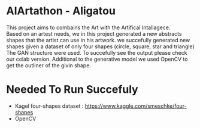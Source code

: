 # AIArtathon - Aligatou
This project aims to combains the Art with the Artifical Intallagece.  
Based on an artest needs, we in this project generated a new abstracts shapes that the artist can use in his artwork.
we succefully generated new shapes given a dataset of only four shapes (circle, square, star and triangle) 
The GAN structure were used.
To succefully see the output please check our colab version.
Additional to the generative model we used OpenCV to get the outliner of the givin shape.

# Needed To Run Succefuly 
- Kagel four-shapes dataset : https://www.kaggle.com/smeschke/four-shapes
- OpenCV
